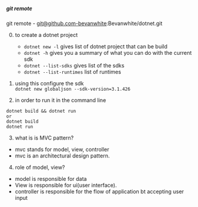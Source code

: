 ##### git remote
git remote - git@github.com-bevanwhite:Bevanwhite/dotnet.git

0. to create a dotnet project
    * `dotnet new -l` gives list of dotnet project that can be  build <br>
    * `dotnet -h` gives you a summary of what you can do with the current sdk
    * `dotnet --list-sdks` gives list of the sdks
    * `dotnet --list-runtimes` list of runtimes
 

1. using this configure the sdk <br>
`dotnet new globaljson --sdk-version=3.1.426`

2. in order to run it in the  command line
```
dotnet build && dotnet run
or 
dotnet build
dotnet run
```
3. what is is MVC pattern?
* mvc stands for model, view, controller
* mvc is an architectural design pattern.

4. role of model, view?
* model is responsible for data
* View is responsible for ui(user interface).
* controller is responsible for the flow of application bt accepting user input
